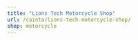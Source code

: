 ```yaml
---
title: "Lions Tech Motorcycle Shop"
url: /cainta/lions-tech-motorcycle-shop/
shop: motorcycle
---
```

